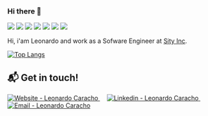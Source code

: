### Hi there 👋

 <p>   <img src="http://views.whatilearened.today/views/github/LeonardoCaracho/views.svg"/> 
  <img src="https://img.shields.io/badge/Front End-Flutter-36e8eb"/>
  <img src="https://img.shields.io/badge/Front End-Angular-f55247"/>
    <img src="https://img.shields.io/badge/Back End-NodeJS-f55247"/>
    <img src="https://img.shields.io/badge/Back End-Typescript-ff9d00"/>
<a href="https://github.com/LeonardoCaracho/"><img src="https://img.shields.io/github/followers/LeonardoCaracho?color=%234CC61E&label=GitHub%20Followers%20%3A"/></a>
    <a href="https://github.com/LeonardoCaracho?tab=repositories"><img src="https://badges.frapsoft.com/os/v2/open-source.svg?v=103"/></a></p>


Hi, i'am Leonardo and work as a Sofware Engineer at [Sity Inc](https://www.sityinc.com/). 



[![Top Langs](https://github-readme-stats.vercel.app/api/top-langs/?username=leonardocaracho&count_private=true&layout=compact)](https://github.com/leonardocaracho/github-readme-stats)



## :mailbox_with_mail: Get in touch!

<a href="" target="_blank" >
  <img alt="Website - Leonardo Caracho" src="https://img.shields.io/badge/Website--%23F8952D?style=social">
</a>&nbsp;&nbsp;&nbsp;
<a href="https://www.linkedin.com/in/leonardo-caracho-559513157/" target="_blank" >
  <img alt="Linkedin - Leonardo Caracho" src="https://img.shields.io/badge/Linkedin--%23F8952D?style=social&logo=linkedin">
</a>&nbsp;&nbsp;&nbsp;
<a href="mailto:leeo.apc@gmail.com" target="_blank" >
  <img alt="Email - Leonardo Caracho" src="https://img.shields.io/badge/Email--%23F8952D?style=social&logo=gmail">
</a> 


